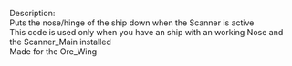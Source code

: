 Description:\
Puts the nose/hinge of the ship down when the Scanner is active\
This code is used only when you have an ship with an working Nose and the Scanner_Main installed\
Made for the Ore_Wing